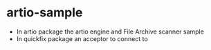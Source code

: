 # artio-sample

- In artio package the artio engine and File Archive scanner sample
- In quickfix package an acceptor to connect to
